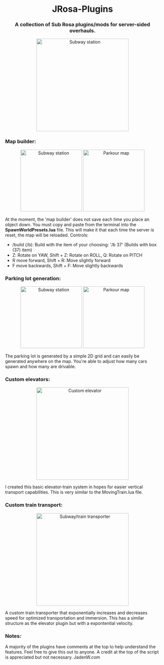 <h1 align="center">JRosa-Plugins</h1>
<h3 align="center">A collection of Sub Rosa plugins/mods for server-sided overhauls.</h3>
<p align="center">
  <img src="https://github.com/Blueeyesjt1/JRosa-Plugins/assets/59098194/f88037e0-8930-47ce-bb1a-17abf5ce4596" alt="Subway station" height="300">
</p>

<h3>Map builder:</h3>
<p align="center">
<img src="https://github.com/Blueeyesjt1/JRosa-Plugins/assets/59098194/7c29b431-1518-4ea7-8127-dc64ad13fe2b" alt="Subway station" height="200">
<img src="https://github.com/Blueeyesjt1/JRosa-Plugins/assets/59098194/60426334-4404-4ab4-9640-c14171591d5f" alt="Parkour map" height="200">
</p>
At the moment, the 'map builder' does not save each time you place an object down. You must copy and paste from the terminal into the <b>SpawnWorldPresets.lua</b> file. This will make it that each time the server is reset, the map will be reloaded.
Controls:
<ul>
  <li>/build (/b): Build with the item of your choosing: '/b 37' (Builds with box (37) item)</li>
  <li>Z: Rotate on YAW, Shift + Z: Rotate on ROLL, Q: Rotate on PITCH</li>
  <li>R move forward, Shift + R: Move slightly forward</li>
  <li>F move backwards, Shift + F: Move slightly backwards</li>
</ul>
<h3>Parking lot generation:</h3>
<p align="center">
<img src="https://github.com/Blueeyesjt1/JRosa-Plugins/assets/59098194/bedc15f3-4742-4ef8-adc1-bdcaeec8088e" alt="Subway station" height="200">
<img src="https://github.com/Blueeyesjt1/JRosa-Plugins/assets/59098194/14ebf3e6-6f72-4445-99ea-1d6514e8db41" alt="Parkour map" height="200">
</p>
The parking lot is generated by a simple 2D grid and can easily be generated anywhere on the map. You're able to adjust how many cars spawn and how many are drivable.

<h3>Custom elevators:</h3>
<p align="center">
<img src="https://github.com/Blueeyesjt1/JRosa-Plugins/assets/59098194/54af9384-5782-42a3-b579-14a49d748958" alt="Custom elevator" height="300">
</p>
I created this basic elevator-train system in hopes for easier vertical transport capabilities. This is very similar to the MovingTrain.lua file.

<h3>Custom train transport:</h3>
<p align="center">
<img src="https://github.com/Blueeyesjt1/JRosa-Plugins/assets/59098194/cd754f24-31f7-4639-bb25-58ef47cbf847" alt="Subway/train transporter" height="300">
</p>
A custom train transporter that exponentially increases and decreases speed for optimized transportation and immersion. 
This has a similar structure as the elevator plugin but with a expontential velocity.

<h3>Notes:</h3>
A majority of the plugins have comments at the top to help understand the features.
Feel free to give this out to anyone. A credit at the top of the script is appreciated but not necessary.
JadenW.com
